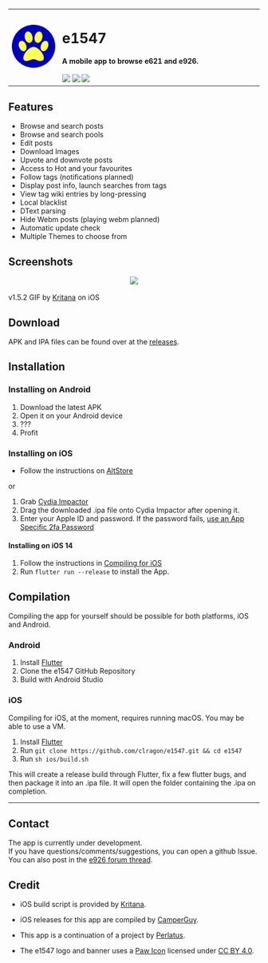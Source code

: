
<table>
    <tr>
    <td width="20%">
    <img src="assets/icon/app/paw.png"/>
    </td>
    <td width="80%">
    <h1>e1547</h1>
    <h4>A mobile app to browse e621 and e926.</h4>
    <a href="https://github.com/clragon/e1547/commits/master"><img src="https://badgen.net/github/commits/clragon/e1547"></a>
    <a href="https://github.com/clragon/e1547/commits/master"><img src="https://badgen.net/github/last-commit/clragon/e1547"></a>
    <a href="blob/master/LICENSE"><img src="https://img.shields.io/github/license/clragon/e1547"><a>
    </td>
    </tr>
</table>


## Features  

- Browse and search posts
- Browse and search pools
- Edit posts
- Download Images
- Upvote and downvote posts
- Access to Hot and your favourites
- Follow tags (notifications planned)
- Display post info, launch searches from tags
- View tag wiki entries by long-pressing 
- Local blacklist
- DText parsing
- Hide Webm posts (playing webm planned)
- Automatic update check
- Multiple Themes to choose from
 

## Screenshots  
  
<p align="center">
  <img src="assets/screenshots/1547.gif">
</p>

v1.5.2 GIF by [Kritana](https://github.com/KritantaDev) on iOS


## Download  
  
APK and IPA files can be found over at the [releases](https://github.com/clragon/e1547/releases/latest).  

## Installation

### Installing on Android

1. Download the latest APK
2. Open it on your Android device
3. ???
4. Profit

### Installing on iOS

- Follow the instructions on [AltStore](https://altstore.io/)

or 

1. Grab [Cydia Impactor](http://www.cydiaimpactor.com/)
2. Drag the downloaded .ipa file onto Cydia Impactor after opening it. 
3. Enter your Apple ID and password. If the password fails, [use an App Specific 2fa Password](https://support.apple.com/en-us/HT204397#sections)

#### Installing on iOS 14

1. Follow the instructions in [Compiling for iOS](#iOS)
2. Run `flutter run --release` to install the App.

## Compilation

Compiling the app for yourself should be possible for both platforms, iOS and Android.

### Android

1. Install [Flutter](https://flutter.dev/docs/get-started/install)
2. Clone the e1547 GitHub Repository
2. Build with Android Studio

### iOS

Compiling for iOS, at the moment, requires running macOS. You may be able to use a VM.

1. Install [Flutter](https://flutter.dev/docs/get-started/install)
2. Run `git clone https://github.com/clragon/e1547.git && cd e1547`
3. Run `sh ios/build.sh`

This will create a release build through Flutter, fix a few flutter bugs, and then package it into an .ipa file. It will open the folder containing the .ipa on completion.

---

## Contact
The app is currently under development.  
If you have questions/comments/suggestions, you can open a github Issue.  
You can also post in the [e926 forum thread](https://e926.net/forum_topics/25854).  

## Credit
- iOS build script is provided by [Kritana](https://github.com/KritantaDev).

- iOS releases for this app are compiled by [CamperGuy](https://github.com/camperguy).

- This app is a continuation of a project by [Perlatus](https://github.com/perlatus).

- The e1547 logo and banner uses a [Paw Icon](https://fontawesome.com/icons/paw?style=solid) licensed under [CC BY 4.0](https://creativecommons.org/licenses/by/4.0/).
